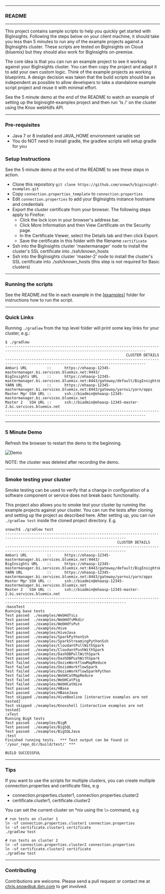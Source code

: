 *********************************************************************
### README
*********************************************************************

This project contains sample scripts  to help you quickly get started with BigInsights. Following the steps below on your client machine, it should take you less than 5 minutes to run any of the example projects against a BigInsights cluster. These scripts are tested on BigInsights on Cloud (bluemix) but they should also work for BigInsights on-premise.

The core idea is that you can run an example project to see it working against your BigInsights cluster. You can then copy the project and adapt it to add your own custom logic.  Think of the example projects as working blueprints.  A design decision was taken that the build scripts should be as independent as possible to allow developers to take a standalone example script project and reuse it with minimal effort.

See the 5 minute demo at the end of the README to watch an example of setting up the biginsight-examples project and then run 'ls /' on the cluster using the Knox webHdfs API.

*********************************************************************

### Pre-requisites

- Java 7 or 8 installed and JAVA_HOME environment variable set
- You do NOT need to install gradle, the gradlew scripts will setup gradle for you


### Setup Instructions

See the 5 minute demo at the end of the README to see these steps in action.

- Clone this repository `git clone https://github.com/snowch/biginsight-examples.git`
- Copy `connection.properties_template` to `connection.properties`
- Edit `connection.properties` to add your BigInsights instance hostname and credentials
- Export the cluster certificate from your browser. The following steps apply to Firefox:
  - Click the lock icon in your browser's address bar.
  - Click More Information and then View Certificate on the Security page.
  - In the Certificate Viewer, select the Details tab and then click Export.
  - Save the certificate in this folder with the filename `certificate`
- Ssh into the BigInsights cluster 'mastermanager' node to install the cluster's SSL certificate into ./ssh/known_hosts
- Ssh into the BigInsights cluster 'master-2' node to install the cluster's SSL certificate into ./ssh/known_hosts (this step is not required for Basic clusters)

*********************************************************************
### Running the scripts

See the README.md file in each example in the [[examples](examples)] folder for instructions how to run the script.
*********************************************************************

### Quick Links

Running `./gradlew` from the top level folder will print some key links for your cluster, e.g.:

```
$ ./gradlew
--------------------------------------------------------------------------------------------------------------------------------------
                                                       CLUSTER DETAILS
--------------------------------------------------------------------------------------------------------------------------------------
Ambari URL         ::      https://ehaasp-12345-mastermanager.bi.services.bluemix.net:9443/
BigInsights URL    ::      https://ehaasp-12345-mastermanager.bi.services.bluemix.net:8443/gateway/default/BigInsightsWeb/index.html
YARN URL           ::      https://ehaasp-12345-mastermanager.bi.services.bluemix.net:8443/gateway/yarnui/yarn/apps
Master Mgr SSH URL ::      ssh://biadmin@ehaasp-12345-mastermanager.bi.services.bluemix.net
Master 2   SSH URL ::      ssh://biadmin@ehaasp-12345-master-2.bi.services.bluemix.net
--------------------------------------------------------------------------------------------------------------------------------------
```

*********************************************************************

### 5 Minute Demo

Refresh the browser to restart the demo to the beginning.

![Demo](./Overview.gif)

NOTE: the cluster was deleted after recording the demo.

*********************************************************************

### Smoke testing your cluster

Smoke testing can be used to verify that a change in configuration of a software component or service does not break basic functionality.

This project also allows you to smoke test your cluster by running the example projects against your cluster.  You can run the tests after cloning and setting up the project as described here.  After setting up, you can run `./gradlew test` inside the cloned project directory. E.g. 

```
snowch$ ./gradlew test
-----------------------------------------------------------------------------------------------------------------------------
                                                   CLUSTER DETAILS
-----------------------------------------------------------------------------------------------------------------------------
Ambari URL         ::      https://ehaasp-12345-mastermanager.bi.services.bluemix.net:9443/
BigInsights URL    ::      https://ehaasp-12345-mastermanager.bi.services.bluemix.net:8443/gateway/default/BigInsightsWeb/index.html
YARN URL           ::      https://ehaasp-12345-mastermanager.bi.services.bluemix.net:8443/gateway/yarnui/yarn/apps
Master Mgr SSH URL ::      ssh://biadmin@ehaasp-12345-mastermanager.bi.services.bluemix.net
Master 2   SSH URL ::      ssh://biadmin@ehaasp-12345-master-2.bi.services.bluemix.net
-----------------------------------------------------------------------------------------------------------------------------
:baseTest
Running base tests
Test passed  ./examples/WebHdfsLs
Test passed  ./examples/WebHdfsMkdir
Test passed  ./examples/WebHdfsPut
Test passed  ./examples/Hive
Test passed  ./examples/HiveJava
Test passed  ./examples/SparkPythonSsh
Test passed  ./examples/SparkStreamingPythonSsh
Test passed  ./examples/CloudantPullWithSpark
Test passed  ./examples/CloudantPushWithSpark
Test passed  ./examples/DashDBPullWithSpark
Test passed  ./examples/DashDBPushWithSpark
Test failed  ./examples/OozieWorkflowMapReduce
Test failed  ./examples/OozieWorkflowSpark
Test failed  ./examples/OozieWorkflowSparkPython
Test failed  ./examples/WebHCatMapReduce
Test failed  ./examples/WebHCatPig
Test failed  ./examples/WebHCatHive
Test passed  ./examples/HBase
Test passed  ./examples/HBaseJava
Test skipped ./examples/HiveBeeline [interactive examples are not tested]
Test skipped ./examples/Knoxshell [interactive examples are not tested]
:xTest
Running BigX tests
Test passed  ./examples/BigR
Test passed  ./examples/BigSQL
Test passed  ./examples/BigSQLJava
:test
Finished running tests.  *** Test output can be found in '/your_repo_dir/build/test/' ***

BUILD SUCCESSFUL
```

*********************************************************************

### Tips

If you want to use the scripts for multiple clusters, you can create multiple connection.properties and certificate files, e.g

- connection.properties.cluster1, connection.properties.cluster2
- certificate.cluster1, certificate.cluster2

You can set the current cluster on *nix using the `ln` command, e.g

```
# run tests on cluster 1
ln -sf connection.properties.cluster1 connection.properties
ln -sf certificate.cluster1 certificate
./gradlew test

# run tests on cluster 2
ln -sf connection.properties.cluster2 connection.properties
ln -sf certificate.cluster2 certificate
./gradlew test
```

*********************************************************************

### Contributing

Contributions are welcome.  Please send a pull request or contact me at chris.snow@uk.ibm.com to get involved.
